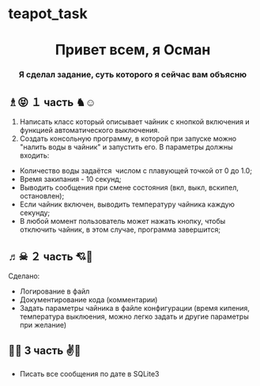 # teapot_task
<h1 align="center">Привет всем, я Осман</a> </h1>
<h3 align="center"> Я сделал задание, суть которого я сейчас вам объясню</h3>

♗😝  １ часть  ♞☺
-------------------

1. Написать класс который описывает чайник с кнопкой включения и функцией автоматического выключения.
2. Создать консольную программу, в которой при запуске можно "налить воды в чайник" и запустить его.
В параметры должны входить:
- Количество воды задаётся  числом с плавующей точкой от 0 до 1.0;
- Время закипания - 10 секунд;
- Выводить сообщения при смене состояния (вкл, выкл, вскипел, остановлен);
- Если чайник включен, выводить температуру чайника каждую секунду;
- В любой момент пользователь может нажать кнопку, чтобы отключить чайник, в этом случае, программа завершится;

♬☠  ２ часть  💘💙
-------------------
Сделано:
- Логирование в файл
- Документирование кода (комментарии)
- Задать параметры чайника в файле конфигурации (время кипения, температура выклюения, можно легко задать и другие параметры при желание)

🐻🐺  3 часть  ✌💝
-------------------
 - Писать все сообщения по дате в SQLite3
